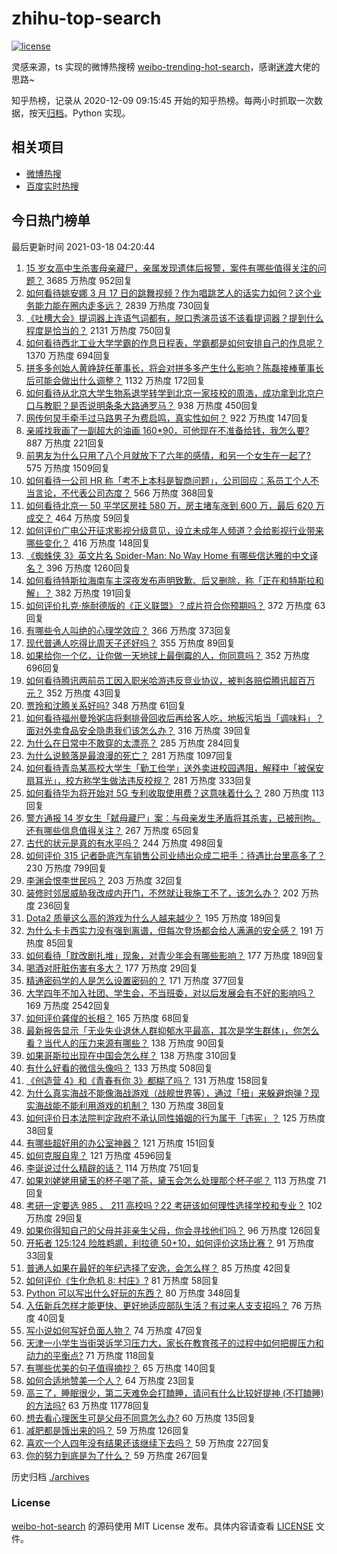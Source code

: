 # zhihu-top-search

[![license](https://img.shields.io/github/license/Arrackisarookie/zhihu-top-search)](https://github.com/Arrackisarookie/zhihu-top-search/blob/master/LICENSE)

灵感来源，ts 实现的微博热搜榜 [weibo-trending-hot-search](https://github.com/justjavac/weibo-trending-hot-search)，感谢[迷渡](https://github.com/justjavac)大佬的思路~

知乎热榜，记录从 2020-12-09 09:15:45 开始的知乎热榜。每两小时抓取一次数据，按天[归档](./archives)。Python 实现。

## 相关项目
+ [微博热搜](https://github.com/Arrackisarookie/weibo-hot-search)
+ [百度实时热搜](https://github.com/Arrackisarookie/baidu-hot-search)

## 今日热门榜单

<!-- Rank Begin -->

最后更新时间 2021-03-18 04:20:44

1. [15 岁女高中生杀害母亲藏尸，亲属发现遗体后报警，案件有哪些值得关注的问题？](https://www.zhihu.com/question/449776307) 3685 万热度 952回复
1. [如何看待姚安娜 3 月 17 日的跳舞视频？作为唱跳艺人的话实力如何？这个业务能力能在圈内走多远？](https://www.zhihu.com/question/449761543) 2839 万热度 730回复
1. [《吐槽大会》提词器上连语气词都有，脱口秀演员该不该看提词器？提到什么程度是恰当的？](https://www.zhihu.com/question/449785371) 2131 万热度 750回复
1. [如何看待西北工业大学学霸的作息日程表，学霸都是如何安排自己的作息呢？](https://www.zhihu.com/question/449779088) 1370 万热度 694回复
1. [拼多多创始人黄峥辞任董事长，将会对拼多多产生什么影响？陈磊接棒董事长后可能会做出什么调整？](https://www.zhihu.com/question/449856754) 1132 万热度 172回复
1. [如何看待从北京大学生物系退学转学到北京一家技校的周浩，成功拿到北京户口与教职？是否说明条条大路通罗马？](https://www.zhihu.com/question/289071049) 938 万热度 450回复
1. [网传何炅手牵手过马路男子为费启鸣，真实性如何？](https://www.zhihu.com/question/310658557) 922 万热度 147回复
1. [亲戚找我画了一副超大的油画 160*90，可他现在不准备给钱，我怎么要?](https://www.zhihu.com/question/449074471) 887 万热度 221回复
1. [前男友为什么只用了八个月就放下了六年的感情，和另一个女生在一起了?](https://www.zhihu.com/question/437014772) 575 万热度 1509回复
1. [如何看待一公司 HR 称「考不上本科是智商问题」，公司回应：系员工个人不当言论，不代表公司态度？](https://www.zhihu.com/question/449763205) 566 万热度 368回复
1. [如何看待北京一 50 平学区房挂 580 万，房主堵车涨到 600 万，最后 620 万成交？](https://www.zhihu.com/question/449815173) 464 万热度 59回复
1. [如何评价广电公开征求影视分级意见，设立未成年人频道？会给影视行业带来哪些变化？](https://www.zhihu.com/question/449792698) 416 万热度 148回复
1. [《蜘蛛侠 3》英文片名 Spider-Man: No Way Home 有哪些信达雅的中文译名？](https://www.zhihu.com/question/449778821) 396 万热度 1260回复
1. [如何看待特斯拉海南车主深夜发布声明致歉、后又删除，称「正在和特斯拉和解」？](https://www.zhihu.com/question/449776662) 382 万热度 191回复
1. [如何评价扎克·施耐德版的《正义联盟》？成片符合你预期吗？](https://www.zhihu.com/question/449801142) 372 万热度 63回复
1. [有哪些令人叫绝的心理学效应？](https://www.zhihu.com/question/20357247) 366 万热度 373回复
1. [现代普通人吃得比周天子还好吗？](https://www.zhihu.com/question/448808708) 355 万热度 89回复
1. [如果给你一个亿，让你做一天地球上最倒霉的人，你同意吗？](https://www.zhihu.com/question/393195089) 352 万热度 696回复
1. [如何看待腾讯两前员工因入职米哈游违反竞业协议，被判各赔偿腾讯超百万元？](https://www.zhihu.com/question/448015777) 352 万热度 43回复
1. [贾玲和沈腾关系好吗?](https://www.zhihu.com/question/314564431) 348 万热度 61回复
1. [如何看待福州曼玲粥店将剩排骨回收后再给客人吃，地板污垢当「调味料」？面对外卖食品安全隐患我们该怎么办？](https://www.zhihu.com/question/449619529) 316 万热度 39回复
1. [为什么在日常中不敢穿的太漂亮？](https://www.zhihu.com/question/31434644) 285 万热度 284回复
1. [为什么说鲸落是最浪漫的死亡？](https://www.zhihu.com/question/440958548) 281 万热度 1097回复
1. [如何看待青岛某高校大学生「勤工俭学」送外卖进校园遇阻，解释中「被保安扇耳光」，校方称学生做法违反校规？](https://www.zhihu.com/question/449697937) 281 万热度 333回复
1. [如何看待华为将开始对 5G 专利收取使用费？这意味着什么？](https://www.zhihu.com/question/449669857) 280 万热度 113回复
1. [警方通报 14 岁女生「弑母藏尸」案：与母亲发生矛盾将其杀害，已被刑拘。还有哪些信息值得关注？](https://www.zhihu.com/question/449831451) 267 万热度 65回复
1. [古代的状元是真的有水平吗？](https://www.zhihu.com/question/427239644) 244 万热度 498回复
1. [如何评价 315 记者卧底汽车销售公司业绩出众成二把手：待遇比台里高多了？](https://www.zhihu.com/question/449678180) 230 万热度 799回复
1. [李渊会恨李世民吗？](https://www.zhihu.com/question/449086308) 203 万热度 32回复
1. [装修时邻居威胁我改成内开门，不然就让我施工不了，该怎么办？](https://www.zhihu.com/question/448288202) 202 万热度 236回复
1. [Dota2 质量这么高的游戏为什么人越来越少？](https://www.zhihu.com/question/448479564) 195 万热度 189回复
1. [为什么卡卡西实力没有强到离谱，但每次登场都会给人满满的安全感？](https://www.zhihu.com/question/449477490) 191 万热度 85回复
1. [如何看待「耽改剧扎堆」现象，对青少年会有哪些影响？](https://www.zhihu.com/question/449585706) 177 万热度 189回复
1. [喝酒对肝脏伤害有多大？](https://www.zhihu.com/question/27365293) 177 万热度 29回复
1. [精通密码学的人是怎么设置密码的？](https://www.zhihu.com/question/307457182) 171 万热度 377回复
1. [大学四年不加入社团、学生会，不当班委，对以后发展会有不好的影响吗？](https://www.zhihu.com/question/295936624) 169 万热度 2542回复
1. [如何评价龚俊的长相？](https://www.zhihu.com/question/447893658) 165 万热度 68回复
1. [最新报告显示「无业失业退休人群抑郁水平最高，其次是学生群体」，你怎么看？当代人的压力来源有哪些？](https://www.zhihu.com/question/449761023) 138 万热度 90回复
1. [如果哥斯拉出现在中国会怎么样？](https://www.zhihu.com/question/53249686) 138 万热度 310回复
1. [有什么好看的微信头像吗？](https://www.zhihu.com/question/373240555) 133 万热度 508回复
1. [《创造营 4》和《青春有你 3》都糊了吗？](https://www.zhihu.com/question/449263513) 131 万热度 158回复
1. [为什么真实海战不能像海战游戏（战舰世界等），通过「扭」来躲避炮弹？现实海战能不能利用游戏的机制？](https://www.zhihu.com/question/449319670) 130 万热度 38回复
1. [如何评价日本法院判定政府不承认同性婚姻的行为属于「违宪」？](https://www.zhihu.com/question/449810411) 125 万热度 38回复
1. [有哪些超好用的办公室神器？](https://www.zhihu.com/question/427885436) 121 万热度 151回复
1. [如何克服自卑？](https://www.zhihu.com/question/20694013) 121 万热度 4596回复
1. [李诞说过什么精辟的话？](https://www.zhihu.com/question/307391327) 114 万热度 751回复
1. [如果刘姥姥用黛玉的杯子喝了茶，黛玉会怎么处理那个杯子呢？](https://www.zhihu.com/question/348337572) 113 万热度 71回复
1. [考研一定要选 985 、 211 高校吗？22 考研该如何理性选择学校和专业？](https://www.zhihu.com/question/449448111) 102 万热度 29回复
1. [如果你得知自己的父母并非亲生父母，你会寻找他们吗？](https://www.zhihu.com/question/449532155) 96 万热度 126回复
1. [开拓者 125:124 险胜鹈鹕，利拉德 50+10，如何评价这场比赛？](https://www.zhihu.com/question/449763401) 91 万热度 33回复
1. [普通人如果在最好的年纪选择了安逸，会怎么样？](https://www.zhihu.com/question/449806208) 85 万热度 42回复
1. [如何评价《生化危机 8: 村庄》?](https://www.zhihu.com/question/401056274) 81 万热度 58回复
1. [Python 可以写出什么好玩的东西？](https://www.zhihu.com/question/34098079) 80 万热度 348回复
1. [入伍新兵怎样才能更快、更好地适应部队生活？有过来人支支招吗？](https://www.zhihu.com/question/449782895) 76 万热度 40回复
1. [写小说如何写好负面人物？](https://www.zhihu.com/question/61328215) 74 万热度 47回复
1. [天津一小学生当街哭诉学习压力大，家长在教育孩子的过程中如何把握压力和动力的平衡点?](https://www.zhihu.com/question/449093399) 71 万热度 118回复
1. [有哪些优美的句子值得摘抄？](https://www.zhihu.com/question/441259879) 65 万热度 140回复
1. [如何合适地赞美一个人？](https://www.zhihu.com/question/20667141) 64 万热度 23回复
1. [高三了，睡眠很少，第二天难免会打瞌睡，请问有什么比较好提神 (不打瞌睡) 的方法吗?](https://www.zhihu.com/question/309565178) 63 万热度 11778回复
1. [想去看心理医生可是父母不同意怎么办?](https://www.zhihu.com/question/448817975) 60 万热度 135回复
1. [减肥都是饿出来的吗？](https://www.zhihu.com/question/446278658) 59 万热度 126回复
1. [喜欢一个人四年没有结果还该继续下去吗？](https://www.zhihu.com/question/449080651) 59 万热度 227回复
1. [你的努力到底是为了什么？](https://www.zhihu.com/question/447370834) 59 万热度 267回复
<!-- Rank End -->

历史归档 [./archives](./archives)

### License

[weibo-hot-search](https://github.com/Arrackisarookie/zhihu-top-search) 的源码使用 MIT License 发布。具体内容请查看 [LICENSE](./LICENSE) 文件。
